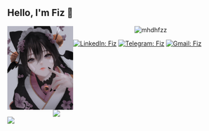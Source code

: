 <h2> Hello, I'm <b>Fiz</b> 👋</h2>
<img align='left' src="https://github.com/mhdhfzz/mhdhfzz/blob/main/shadounei_oc_by_aoiogataartist_ddkndth-fullview.jpg" width="150" >
<p align="center"> <img src="https://komarev.com/ghpvc/?username=mhdhfzz&label=Profile%20views&color=0e75b6&style=flat" alt="mhdhfzz" /> </p>
<p align="center"> </p>

<img align='right' src="https://github-readme-stats.vercel.app/api/top-langs/?username=mhdhfzz&show_icons=true&layout=compact&theme=codeSTACKr&hide=html,css" width="400"> 

[![LinkedIn: Fiz](https://img.shields.io/badge/LinkedIn-Profile-blue?logo=linkedin)](https://linkedin.com/in/mhdhfzz)
[![Telegram: Fiz](https://img.shields.io/badge/Telegram-Fiz-blue?logo=Telegram)](https://t.me/mhafiz_001)
[![Gmail: Fiz](https://img.shields.io/badge/Email-Me-brightgreen?style=flat&logo=gmail)](mailto:mhdhfz391@gmail.com)
<br>

<img align='left' src="https://github-readme-stats.vercel.app/api?username=mhdhfzz&show_icons=true&theme=codeSTACKr" width="400">

<!--[tema readme stats] -->
<!--https://github.com/anuraghazra/github-readme-stats/blob/master/themes/README.md-->

<!--
**muhammad-hafizz/muhammad-hafizz** is a ✨ _special_ ✨ repository because its `README.md` (this file) appears on your GitHub profile.

Here are some ideas to get you started:

- 🔭 I’m currently working on ...
- 🌱 I’m currently learning ...
- 👯 I’m looking to collaborate on ...
- 🤔 I’m looking for help with ...
- 💬 Ask me about ...
- 📫 How to reach me: ...
- 😄 Pronouns: ...
- ⚡ Fun fact: ...
-->
